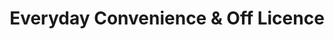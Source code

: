 ---
title: "Everyday Convenience & Off Licence"
url: /bournemouth/everyday-convenience-und-off-licence/
shop: Lebensmittel
---